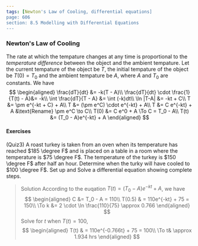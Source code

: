 ```yaml
---
tags: [Newton's Law of Cooling, differential equations]
page: 606
section: 8.5 Modelling with Differential Equations
---
```


### Newton's Law of Cooling
The rate at which the tempature changes at any time is proportional to the _temperature difference_ between the object and the ambient tempature.
Let the current tempature of the object be $T$, the initial tempature of the object be $T(0) = T_0$ and the ambient tempature be $A$, where $A$ and $T_0$ are constants. We have
$$
\begin{aligned}
\frac{dT}{dt} &= -k(T - A)\\
\frac{dT}{dt} \cdot \frac{1}{T(t) - A}&= -k\\
\int \frac{dT}{T - A} &= \int (-k)dt\\
\ln |T-A| &= -kt + C\\
T &= \pm e^{-kt + C} + A\\
T &= (\pm e^C) \cdot e^{-kt} + A\\
T &= C e^{-kt} + A &\text{Rename} \pm e^C \to C\\
T(0) &= C e^0 + A \To C = T_0 - A\\
T(t) &= (T_0 - A)e^{-kt} + A
\end{aligned}
$$

#### Exercises
(Quiz3) A roast turkey is taken from an oven when its temperature has reached $185 \degree F$ and is placed on a table in a room where the temperature is $75 \degree F$. The temperature of the turkey is $150 \degree F$ after half an hour. Determine when the turky will have cooled to $100 \degree F$. Set up and Solve a differential equation showing complete steps.
>Solution
According to the euqation $T(t) = (T_0 - A)e^{-kt} + A$, we have
$$
\begin{aligned}
C &= T_0 - A = 110\\
T(0.5) & = 110e^{-kt} + 75 = 150\\
\To k &= 2 \cdot \ln \frac{110}{75} \approx 0.766
\end{aligned}
$$
Solve for $t$ when $T(t) = 100$,
$$
\begin{aligned}
T(t) & = 110e^{-0.766t} + 75 = 100\\
\To t& \approx 1.934 hrs
\end{aligned}
$$
